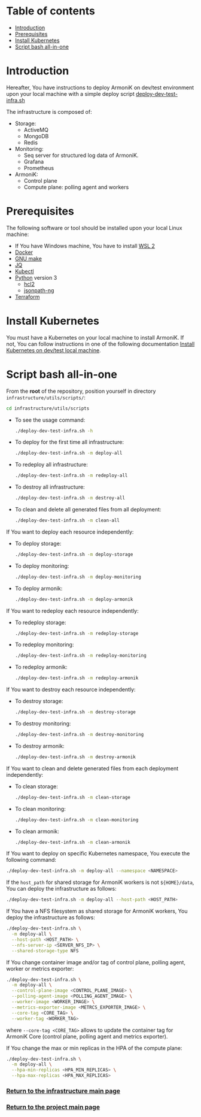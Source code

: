 # Table of contents

- [Introduction](#introduction)
- [Prerequisites](#prerequisites)
- [Install Kubernetes](#install-kubernetes)
- [Script bash all-in-one](#script-bash-all-in-one)

# Introduction

Hereafter, You have instructions to deploy ArmoniK on dev/test environment upon your local machine with a simple deploy
script [deploy-dev-test-infra.sh](../utils/scripts/deploy-dev-test-infra.sh)

The infrastructure is composed of:

* Storage:
    * ActiveMQ
    * MongoDB
    * Redis
* Monitoring:
    * Seq server for structured log data of ArmoniK.
    * Grafana
    * Prometheus
* ArmoniK:
    * Control plane
    * Compute plane: polling agent and workers

# Prerequisites

The following software or tool should be installed upon your local Linux machine:

* If You have Windows machine, You have to install [WSL 2](../quick-deploy/localhost/docs/wsl2.md)
* [Docker](https://docs.docker.com/engine/install/)
* [GNU make](https://www.gnu.org/software/make/)
* [JQ](https://stedolan.github.io/jq/download/)
* [Kubectl](https://kubernetes.io/docs/tasks/tools/install-kubectl-linux/)
* [Python](https://docs.python-guide.org/starting/install3/linux/) version 3
    * [hcl2](https://pypi.org/project/python-hcl2/)
    * [jsonpath-ng](https://pypi.org/project/jsonpath-ng/)
* [Terraform](https://learn.hashicorp.com/tutorials/terraform/install-cli)

# Install Kubernetes

You must have a Kubernetes on your local machine to install ArmoniK. If not, You can follow instructions in one of the
following documentation [Install Kubernetes on dev/test local machine](../quick-deploy/localhost/docs/k3s.md).

# Script bash all-in-one

From the **root** of the repository, position yourself in directory `infrastructure/utils/scripts/`:

```bash
cd infrastructure/utils/scripts
```

- To see the usage command:
  ```bash
  ./deploy-dev-test-infra.sh -h
  ```
- To deploy for the first time all infrastructure:
  ```bash
  ./deploy-dev-test-infra.sh -m deploy-all
  ```
- To redeploy all infrastructure:
  ```bash
  ./deploy-dev-test-infra.sh -m redeploy-all
  ```
- To destroy all infrastructure:
  ```bash
  ./deploy-dev-test-infra.sh -m destroy-all
  ```
- To clean and delete all generated files from all deployment:
  ```bash
  ./deploy-dev-test-infra.sh -m clean-all
  ```

If You want to deploy each resource independently:

- To deploy storage:
  ```bash
  ./deploy-dev-test-infra.sh -m deploy-storage
  ```
- To deploy monitoring:
  ```bash
  ./deploy-dev-test-infra.sh -m deploy-monitoring
  ```
- To deploy armonik:
  ```bash
  ./deploy-dev-test-infra.sh -m deploy-armonik
  ```

If You want to redeploy each resource independently:

- To redeploy storage:
  ```bash
  ./deploy-dev-test-infra.sh -m redeploy-storage
  ```
- To redeploy monitoring:
  ```bash
  ./deploy-dev-test-infra.sh -m redeploy-monitoring
  ```
- To redeploy armonik:
  ```bash
  ./deploy-dev-test-infra.sh -m redeploy-armonik
  ```

If You want to destroy each resource independently:

- To destroy storage:
  ```bash
  ./deploy-dev-test-infra.sh -m destroy-storage
  ```
- To destroy monitoring:
  ```bash
  ./deploy-dev-test-infra.sh -m destroy-monitoring
  ```
- To destroy armonik:
  ```bash
  ./deploy-dev-test-infra.sh -m destroy-armonik
  ```

If You want to clean and delete generated files from each deployment independently:

- To clean storage:
  ```bash
  ./deploy-dev-test-infra.sh -m clean-storage
  ```
- To clean monitoring:
  ```bash
  ./deploy-dev-test-infra.sh -m clean-monitoring
  ```
- To clean armonik:
  ```bash
  ./deploy-dev-test-infra.sh -m clean-armonik
  ```

If You want to deploy on specific Kubernetes namespace, You execute the following command:

```bash
./deploy-dev-test-infra.sh -m deploy-all --namespace <NAMESPACE>
```

If the `host_path` for shared storage for ArmoniK workers is not `${HOME}/data`, You can deploy the infrastructure as
follows:

```bash
./deploy-dev-test-infra.sh -m deploy-all --host-path <HOST_PATH>
```

If You have a NFS filesystem as shared storage for ArmoniK workers, You deploy the infrastructure as follows:

```bash
./deploy-dev-test-infra.sh \
  -m deploy-all \
  --host-path <HOST_PATH> \
  --nfs-server-ip <SERVER_NFS_IP> \
  --shared-storage-type NFS
```

If You change container image and/or tag of control plane, polling agent, worker or metrics exporter:

```bash
./deploy-dev-test-infra.sh \
  -m deploy-all \
  --control-plane-image <CONTROL_PLANE_IMAGE> \
  --polling-agent-image <POLLING_AGENT_IMAGE> \
  --worker-image <WORKER_IMAGE> \
  --metrics-exporter-image <METRCS_EXPORTER_IMAGE> \
  --core-tag <CORE_TAG> \
  --worker-tag <WORKER_TAG>
```

where `--core-tag <CORE_TAG>` allows to update the container tag for ArmoniK Core (control plane, polling agent and
metrics exporter).

If You change the max or min replicas in the HPA of the compute plane:

```bash
./deploy-dev-test-infra.sh \
  -m deploy-all \
  --hpa-min-replicas <HPA_MIN_REPLICAS> \
  --hpa-max-replicas <HPA_MAX_REPLICAS>
```

### [Return to the infrastructure main page](../README.md)

### [Return to the project main page](../../README.md)
